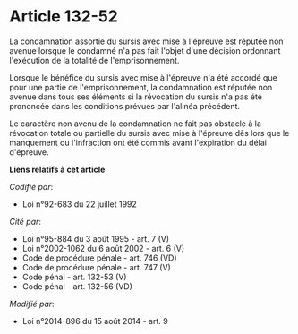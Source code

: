 # Article 132-52

La condamnation assortie du sursis avec mise à l'épreuve est réputée non avenue lorsque le condamné n'a pas fait l'objet
d'une décision ordonnant l'exécution de la totalité de l'emprisonnement.

Lorsque le bénéfice du sursis avec mise à l'épreuve n'a été accordé que pour une partie de l'emprisonnement, la condamnation
est réputée non avenue dans tous ses éléments si la révocation du sursis n'a pas été prononcée dans les conditions prévues
par l'alinéa précédent.

Le caractère non avenu de la condamnation ne fait pas obstacle à la révocation totale ou partielle du sursis avec mise à
l'épreuve dès lors que le manquement ou l'infraction ont été commis avant l'expiration du délai d'épreuve.

**Liens relatifs à cet article**

_Codifié par_:

  - Loi n°92-683 du 22 juillet 1992

_Cité par_:

  - Loi n°95-884 du 3 août 1995 - art. 7 (V)
  - Loi n°2002-1062 du 6 août 2002 - art. 6 (V)
  - Code de procédure pénale - art. 746 (VD)
  - Code de procédure pénale - art. 747 (V)
  - Code pénal - art. 132-53 (V)
  - Code pénal - art. 132-56 (VD)

_Modifié par_:

  - Loi n°2014-896 du 15 août 2014 - art. 9
